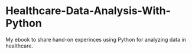 # Healthcare-Data-Analysis-With-Python
My ebook to share hand-on experinces using Python for analyzing data in healthcare.
